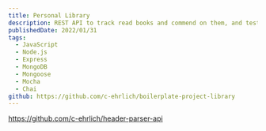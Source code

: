 ```yaml
---
title: Personal Library
description: REST API to track read books and commend on them, and tests for that API. Part of the FreeCodeCamp Testing curriculum.
publishedDate: 2022/01/31
tags:
  - JavaScript
  - Node.js
  - Express
  - MongoDB
  - Mongoose
  - Mocha
  - Chai
github: https://github.com/c-ehrlich/boilerplate-project-library
---
```

https://github.com/c-ehrlich/header-parser-api